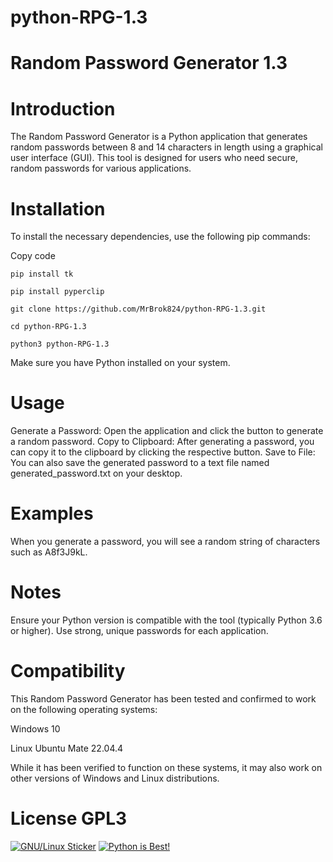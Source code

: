 # python-RPG-1.3

# Random Password Generator 1.3

# Introduction

The Random Password Generator is a Python application that generates random passwords between 8 and 14 characters in length using a graphical user interface (GUI). This tool is designed for users who need secure, random passwords for various applications.

# Installation

To install the necessary dependencies, use the following pip commands:

Copy code
```
pip install tk
```
```
pip install pyperclip
```
```
git clone https://github.com/MrBrok824/python-RPG-1.3.git
```
```
cd python-RPG-1.3
```
```
python3 python-RPG-1.3
```

Make sure you have Python installed on your system.

# Usage

Generate a Password: Open the application and click the button to generate a random password.
Copy to Clipboard: After generating a password, you can copy it to the clipboard by clicking the respective button.
Save to File: You can also save the generated password to a text file named generated_password.txt on your desktop.

# Examples
When you generate a password, you will see a random string of characters such as A8f3J9kL.

# Notes

Ensure your Python version is compatible with the tool (typically Python 3.6 or higher).
Use strong, unique passwords for each application.

# Compatibility
This Random Password Generator has been tested and confirmed to work on the following operating systems:

Windows 10

Linux Ubuntu Mate 22.04.4

While it has been verified to function on these systems, it may also work on other versions of Windows and Linux distributions. 

# License GPL3

[![GNU/Linux Sticker](https://files.paluba.info/brok/slike/sticer.jpg)](https://www.gnu.org/gnu/linux-and-gnu.html)
 [![Python is Best!](https://files.paluba.info/brok/slike/2024-04-20_220913.jpg)](https://github.com/search?q=Python+GUI&type=repositories) 
